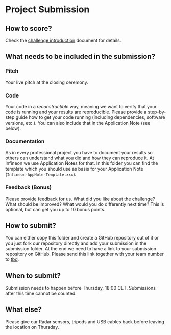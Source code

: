 # Project Submission

## How to score?
Check the [challenge introduction](../challenge_introduction.pdf) document for details.

## What needs to be included in the submission?

### Pitch
Your live pitch at the closing ceremony.

### Code
Your code in a *reconstructible* way, meaning we want to verify that your code is running and your results are reproducible. Please provide a step-by-step guide how to get your code running (including dependencies, software versions, etc.). You can also include that in the Application Note (see below).

### Documentation
As in every professional project you have to document your results so others can understand what you did and how they can reproduce it. At Infineon we use Application Notes for that. In this folder you can find the template which you should use as basis for your Application Note (`Infineon-AppNote-Template.xxx`).

### Feedback (Bonus)
Please provide feedback for us. What did you like about the challenge? What should be improved? What would you do differently next time? This is optional, but can get you up to 10 bonus points.

## How to submit?
You can either copy this folder and create a GitHub repository out of it or you just fork our repository directly and add your submission in the submission folder. At the end we need to have a link to your submission repository on GitHub. Please send this link together with your team number to [tbd](mailto:tbd).

## When to submit?
Submission needs to happen before Thursday, 18:00 CET. Submissions after this time cannot be counted.

## What else?
Please give our Radar sensors, tripods and USB cables back before leaving the location on Thursday.